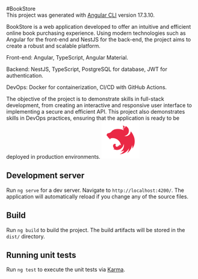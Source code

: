 #BookStore<br>
This project was generated with [Angular CLI](https://github.com/angular/angular-cli) version 17.3.10.

BookStore is a web application developed to offer an intuitive and efficient online book purchasing experience. Using modern technologies such as Angular for the front-end and NestJS for the back-end, the project aims to create a robust and scalable platform.

Front-end: Angular, TypeScript, Angular Material.

Backend: NestJS, TypeScript, PostgreSQL for database, JWT for authentication.

DevOps: Docker for containerization, CI/CD with GitHub Actions.

The objective of the project is to demonstrate skills in full-stack development, from creating an interactive and responsive user interface to implementing a secure and efficient API. This project also demonstrates skills in DevOps practices, ensuring that the application is ready to be deployed in production environments. 
<img src="./src/assets/logo-tecnology/nestjs.svg" alt="NestJS" width="100" height="100">


## Development server

Run `ng serve` for a dev server. Navigate to `http://localhost:4200/`. The application will automatically reload if you change any of the source files.

## Build

Run `ng build` to build the project. The build artifacts will be stored in the `dist/` directory.

## Running unit tests

Run `ng test` to execute the unit tests via [Karma](https://karma-runner.github.io).

